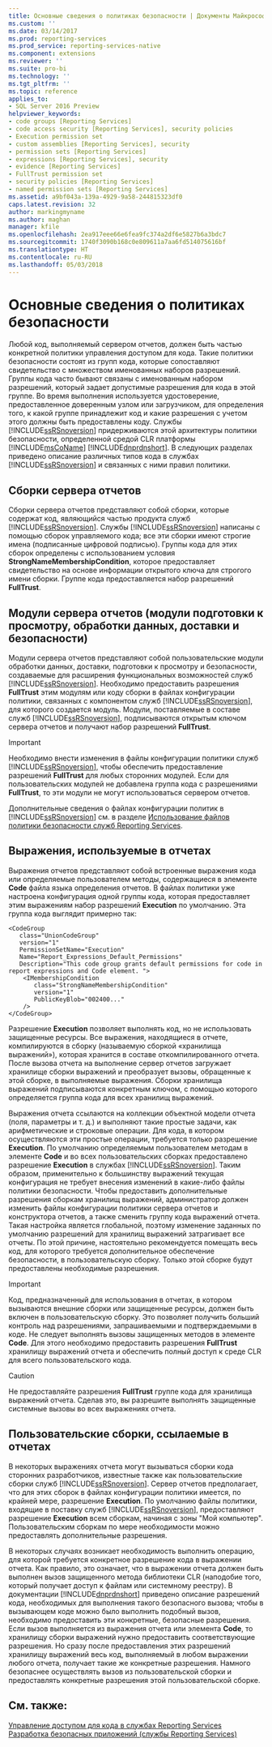 ```yaml
---
title: Основные сведения о политиках безопасности | Документы Майкрософт
ms.custom: ''
ms.date: 03/14/2017
ms.prod: reporting-services
ms.prod_service: reporting-services-native
ms.component: extensions
ms.reviewer: ''
ms.suite: pro-bi
ms.technology: ''
ms.tgt_pltfrm: ''
ms.topic: reference
applies_to:
- SQL Server 2016 Preview
helpviewer_keywords:
- code groups [Reporting Services]
- code access security [Reporting Services], security policies
- Execution permission set
- custom assemblies [Reporting Services], security
- permission sets [Reporting Services]
- expressions [Reporting Services], security
- evidence [Reporting Services]
- FullTrust permission set
- security policies [Reporting Services]
- named permission sets [Reporting Services]
ms.assetid: a9bf043a-139a-4929-9a58-244815323df0
caps.latest.revision: 32
author: markingmyname
ms.author: maghan
manager: kfile
ms.openlocfilehash: 2ea917eee66e6fea9fc374a2df6e5827b6a3bdc7
ms.sourcegitcommit: 1740f3090b168c0e809611a7aa6fd514075616bf
ms.translationtype: HT
ms.contentlocale: ru-RU
ms.lasthandoff: 05/03/2018
---
```

# <a name="understanding-security-policies"></a>Основные сведения о политиках безопасности
  Любой код, выполняемый сервером отчетов, должен быть частью конкретной политики управления доступом для кода. Такие политики безопасности состоят из групп кода, которые сопоставляют свидетельство с множеством именованных наборов разрешений. Группы кода часто бывают связаны с именованным набором разрешений, который задает допустимые разрешения для кода в этой группе. Во время выполнения используется удостоверение, предоставленное доверенным узлом или загрузчиком, для определения того, к какой группе принадлежит код и какие разрешения с учетом этого должны быть предоставлены коду. Службы [!INCLUDE[ssRSnoversion](../../../includes/ssrsnoversion-md.md)] придерживаются этой архитектуры политики безопасности, определенной средой CLR платформы [!INCLUDE[msCoName](../../../includes/msconame-md.md)] [!INCLUDE[dnprdnshort](../../../includes/dnprdnshort-md.md)]. В следующих разделах приведено описание различных типов кода в службах [!INCLUDE[ssRSnoversion](../../../includes/ssrsnoversion-md.md)] и связанных с ними правил политики.  
  
## <a name="report-server-assemblies"></a>Сборки сервера отчетов  
 Сборки сервера отчетов представляют собой сборки, которые содержат код, являющийся частью продукта служб [!INCLUDE[ssRSnoversion](../../../includes/ssrsnoversion-md.md)]. Службы [!INCLUDE[ssRSnoversion](../../../includes/ssrsnoversion-md.md)] написаны с помощью сборок управляемого кода; все эти сборки имеют строгие имена (подписанные цифровой подписью). Группы кода для этих сборок определены с использованием условия **StrongNameMembershipCondition**, которое предоставляет свидетельство на основе информации открытого ключа для строгого имени сборки. Группе кода предоставляется набор разрешений **FullTrust**.  
  
## <a name="report-server-extensions-rendering-data-delivery-and-security"></a>Модули сервера отчетов (модули подготовки к просмотру, обработки данных, доставки и безопасности)  
 Модули сервера отчетов представляют собой пользовательские модули обработки данных, доставки, подготовки к просмотру и безопасности, создаваемые для расширения функциональных возможностей служб [!INCLUDE[ssRSnoversion](../../../includes/ssrsnoversion-md.md)]. Необходимо предоставить разрешения **FullTrust** этим модулям или коду сборки в файлах конфигурации политики, связанных с компонентом служб [!INCLUDE[ssRSnoversion](../../../includes/ssrsnoversion-md.md)], для которого создается модуль. Модули, поставляемые в составе служб [!INCLUDE[ssRSnoversion](../../../includes/ssrsnoversion-md.md)], подписываются открытым ключом сервера отчетов и получают набор разрешений **FullTrust**.  
  
> [!IMPORTANT]  
>  Необходимо внести изменения в файлы конфигурации политики служб [!INCLUDE[ssRSnoversion](../../../includes/ssrsnoversion-md.md)], чтобы обеспечить предоставление разрешений **FullTrust** для любых сторонних модулей. Если для пользовательских модулей не добавлена группа кода с разрешениями **FullTrust**, то эти модули не могут использоваться сервером отчетов.  
  
 Дополнительные сведения о файлах конфигурации политик в [!INCLUDE[ssRSnoversion](../../../includes/ssrsnoversion-md.md)] см. в разделе [Использование файлов политики безопасности служб Reporting Services](../../../reporting-services/extensions/secure-development/using-reporting-services-security-policy-files.md).  
  
## <a name="expressions-used-in-reports"></a>Выражения, используемые в отчетах  
 Выражения отчетов представляют собой встроенные выражения кода или определяемые пользователем методы, содержащиеся в элементе **Code** файла языка определения отчетов. В файлах политики уже настроена конфигурация одной группы кода, которая предоставляет этим выражениям набор разрешений **Execution** по умолчанию. Эта группа кода выглядит примерно так:  
  
```  
<CodeGroup  
   class="UnionCodeGroup"  
   version="1"  
   PermissionSetName="Execution"  
   Name="Report_Expressions_Default_Permissions"  
   Description="This code group grants default permissions for code in report expressions and Code element. ">  
    <IMembershipCondition  
       class="StrongNameMembershipCondition"  
       version="1"  
       PublicKeyBlob="002400..."  
    />  
</CodeGroup>  
```  
  
 Разрешение **Execution** позволяет выполнять код, но не использовать защищенные ресурсы. Все выражения, находящиеся в отчете, компилируются в сборку (называемую сборкой «хранилища выражений»), которая хранится в составе откомпилированного отчета. После вызова отчета на выполнение сервер отчетов загружает хранилище сборки выражений и преобразует вызовы, обращенные к этой сборке, в выполняемые выражения. Сборки хранилища выражений подписываются конкретным ключом, с помощью которого определяется группа кода для всех хранилищ выражений.  
  
 Выражения отчета ссылаются на коллекции объектной модели отчета (поля, параметры и т. д.) и выполняют такие простые задачи, как арифметические и строковые операции. Для кода, в котором осуществляются эти простые операции, требуется только разрешение **Execution**. По умолчанию определяемым пользователем методам в элементе **Code** и во всех пользовательских сборках предоставлено разрешение **Execution** в службах [!INCLUDE[ssRSnoversion](../../../includes/ssrsnoversion-md.md)]. Таким образом, применительно к большинству выражений текущая конфигурация не требует внесения изменений в какие-либо файлы политики безопасности. Чтобы предоставить дополнительные разрешения сборкам хранилищ выражений, администратор должен изменить файлы конфигурации политики сервера отчетов и конструктора отчетов, а также сменить группу кода выражений отчета. Такая настройка является глобальной, поэтому изменение заданных по умолчанию разрешений для хранилищ выражений затрагивает все отчеты. По этой причине, настоятельно рекомендуется помещать весь код, для которого требуется дополнительное обеспечение безопасности, в пользовательскую сборку. Только этой сборке будут предоставлены необходимые разрешения.  
  
> [!IMPORTANT]  
>  Код, предназначенный для использования в отчетах, в котором вызываются внешние сборки или защищенные ресурсы, должен быть включен в пользовательскую сборку. Это позволяет получить больший контроль над разрешениями, запрашиваемыми и подтверждаемыми в коде. Не следует выполнять вызовы защищенных методов в элементе **Code**. Для этого необходимо предоставить разрешения **FullTrust** хранилищу выражений отчета и обеспечить полный доступ к среде CLR для всего пользовательского кода.  
  
> [!CAUTION]  
>  Не предоставляйте разрешения **FullTrust** группе кода для хранилища выражений отчета. Сделав это, вы разрешите выполнять защищенные системные вызовы во всех выражениях отчета.  
  
## <a name="custom-assemblies-referenced-in-reports"></a>Пользовательские сборки, ссылаемые в отчетах  
 В некоторых выражениях отчета могут вызываться сборки кода сторонних разработчиков, известные также как пользовательские сборки служб [!INCLUDE[ssRSnoversion](../../../includes/ssrsnoversion-md.md)]. Сервер отчетов предполагает, что для этих сборок в файлах конфигурации политики имеется, по крайней мере, разрешение **Execution**. По умолчанию файлы политики, входящие в поставку служб [!INCLUDE[ssRSnoversion](../../../includes/ssrsnoversion-md.md)], предоставляют разрешение **Execution** всем сборкам, начиная с зоны "Мой компьютер". Пользовательским сборкам по мере необходимости можно предоставлять дополнительные разрешения.  
  
 В некоторых случаях возникает необходимость выполнить операцию, для которой требуется конкретное разрешение кода в выражении отчета. Как правило, это означает, что в выражении отчета должен быть выполнен вызов защищенного метода библиотеки CLR (наподобие того, который получает доступ к файлам или системному реестру). В документации [!INCLUDE[dnprdnshort](../../../includes/dnprdnshort-md.md)] приведено описание разрешений кода, необходимых для выполнения такого безопасного вызова; чтобы в вызывающем коде можно было выполнить подобный вызов, необходимо предоставить эти конкретные, безопасные разрешения. Если вызов выполняется из выражения отчета или элемента **Code**, то хранилищу сборки выражений нужно предоставить соответствующие разрешения. Но сразу после предоставления этих разрешений хранилищу выражений весь код, выполняемый в любом выражении любого отчета, получает такие же конкретные разрешения. Намного безопаснее осуществлять вызов из пользовательской сборки и предоставлять конкретные разрешения этой пользовательской сборке.  
  
## <a name="see-also"></a>См. также:  
 [Управление доступом для кода в службах Reporting Services](../../../reporting-services/extensions/secure-development/code-access-security-in-reporting-services.md)   
 [Разработка безопасных приложений (службы Reporting Services)](../../../reporting-services/extensions/secure-development/secure-development-reporting-services.md)  
  
  
